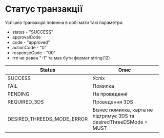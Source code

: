 # Статус транзакції

Успішна транзакція повинна в собі мати такі параметри:

* status - "SUCCESS"
* approvalCode&#x20;
* code - "approved"
* actionCode - "0"
* responseCode - "00"
* rrn не равен "-1" та має бути формат string(12)

| Status                         | Опис                                                                |
| ------------------------------ | ------------------------------------------------------------------- |
| SUСCESS                        | Успіх                                                               |
| FAIL                           | Помилка                                                             |
| PENDING                        | На проведенні                                                       |
| REQUIRED\_3DS                  | Проведення 3DS                                                      |
| DESIRED\_THREEDS\_MODE\_ERROR  | Бізнес помилка, карта не підтримує 3DS та desiredThreeDSMode = MUST |

